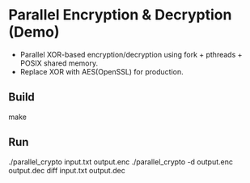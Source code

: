 # Parallel Encryption & Decryption (Demo)
- Parallel XOR-based encryption/decryption using fork + pthreads + POSIX shared memory.
- Replace XOR with AES(OpenSSL) for production.

## Build
make

## Run
./parallel_crypto input.txt output.enc
./parallel_crypto -d output.enc output.dec
diff input.txt output.dec
